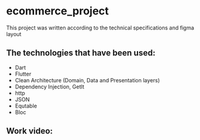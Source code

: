 # ecommerce_project

This  project was written according to the technical specifications and figma layout

## The technologies that have been used:

  - Dart
  - Flutter
  - Clean Architecture (Domain, Data and Presentation layers)
  - Dependency Injection, GetIt
  - http
  - JSON
  - Equtable
  - Bloc

## Work video:

